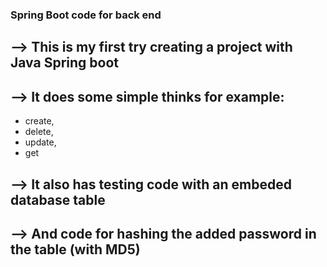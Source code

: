 ### Spring Boot code for back end

  ## --> This is my first try creating a project with Java Spring boot
  
  ## --> It does some simple thinks for example:
   * create, 
   * delete, 
   * update, 
   * get
    
  ## --> It also has testing code with an embeded database table
  
  ## --> And code for hashing the added password in the table (with MD5)

